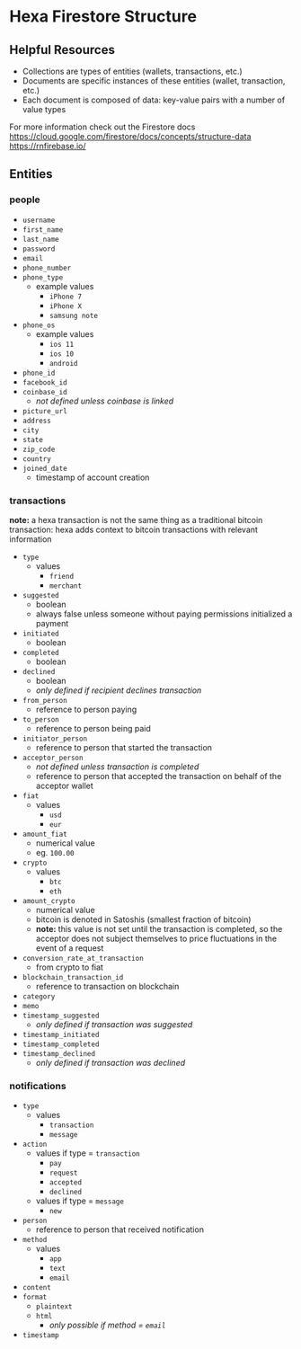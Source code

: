 # Hexa Firestore Structure

## Helpful Resources
- Collections are types of entities (wallets, transactions, etc.)
- Documents are specific instances of these entities (wallet, transaction, etc.)
- Each document is composed of data: key-value pairs with a number of value types

For more information check out the Firestore docs
https://cloud.google.com/firestore/docs/concepts/structure-data
https://rnfirebase.io/

## Entities

### people

- `username`
- `first_name`
- `last_name`
- `password`
- `email`
- `phone_number`
- `phone_type`
    - example values
        - `iPhone 7`
        - `iPhone X`
        - `samsung note`
- `phone_os`
    - example values
        - `ios 11`
        - `ios 10`
        - `android `
- `phone_id`
- `facebook_id`
- `coinbase_id`
    - *not defined unless coinbase is linked*
- `picture_url`
- `address`
- `city`
- `state`
- `zip_code`
- `country`
- `joined_date`
    - timestamp of account creation


### transactions

**note:** a hexa transaction is not the same thing as a traditional bitcoin transaction: 
hexa adds context to bitcoin transactions with relevant information

- `type`
    - values
        - `friend`
        - `merchant`
- `suggested`
    - boolean
    - always false unless someone without paying permissions initialized a payment
- `initiated`
    - boolean
- `completed`
    - boolean
- `declined`
    - boolean
    - *only defined if recipient declines transaction*
- `from_person`
    - reference to person paying
- `to_person`
    - reference to person being paid
- `initiator_person`
    - reference to person that started the transaction
- `acceptor_person`
    - *not defined unless transaction is completed*
    - reference to person that accepted the transaction on behalf of the acceptor wallet
- `fiat`
    - values
        - `usd`
        - `eur`
- `amount_fiat`
    - numerical value
    - eg. `100.00`
- `crypto`
    - values
        - `btc`
        - `eth`
- `amount_crypto`
    - numerical value
    - bitcoin is denoted in Satoshis (smallest fraction of bitcoin)
    - **note:** this value is not set until the transaction is completed, so the acceptor does not subject themselves to 
    price fluctuations in the event of a request
- `conversion_rate_at_transaction`
    - from crypto to fiat
- `blockchain_transaction_id`
    - reference to transaction on blockchain
- `category`
- `memo`
- `timestamp_suggested`
    - *only defined if transaction was suggested*
- `timestamp_initiated`
- `timestamp_completed`
- `timestamp_declined`
    - *only defined if transaction was declined*


### notifications

- `type`
    - values
        - `transaction`
        - `message`
- `action`
    - values if type = `transaction`
        - `pay`
        - `request`
        - `accepted`
        - `declined`
    - values if type = `message`
        - `new`
- `person`
    - reference to person that received notification
- `method`
    - values
        - `app`
        - `text`
        - `email`
- `content`
- `format`
    - `plaintext`
    - `html`
        - *only possible if method = `email`*
- `timestamp`







